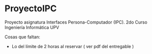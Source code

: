 # ProyectoIPC
Proyecto asignatura Interfaces Persona-Computador (IPC). 2do Curso Ingeniería Informática UPV

Cosas que faltan:

- Lo del límite de 2 horas al reservar ( ver pdf del entregable )
